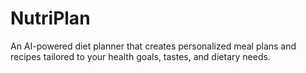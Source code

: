 # NutriPlan
An AI-powered diet planner that creates personalized meal plans and recipes tailored to your health goals, tastes, and dietary needs.
